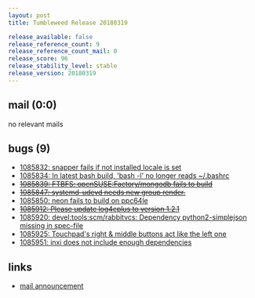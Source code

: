 ```yaml
---
layout: post
title: Tumbleweed Release 20180319

release_available: false
release_reference_count: 9
release_reference_count_mail: 0
release_score: 96
release_stability_level: stable
release_version: 20180319
---
```


## mail (0:0)

no relevant mails

## bugs (9)

<!--more-->

- [1085832: snapper fails if not installed locale is set](https://bugzilla.opensuse.org/show_bug.cgi?id=1085832)
- [1085834: In latest bash build, 'bash -l' no longer reads ~/.bashrc](https://bugzilla.opensuse.org/show_bug.cgi?id=1085834)
- ~~[1085839: FTBFS: openSUSE:Factory/mongodb fails to build](https://bugzilla.opensuse.org/show_bug.cgi?id=1085839)~~
- ~~[1085847: systemd-udevd needs new group render.](https://bugzilla.opensuse.org/show_bug.cgi?id=1085847)~~
- [1085850: neon fails to build on ppc64le](https://bugzilla.opensuse.org/show_bug.cgi?id=1085850)
- ~~[1085912: Please update log4cplus to version 1.2.1](https://bugzilla.opensuse.org/show_bug.cgi?id=1085912)~~
- [1085920: devel:tools:scm/rabbitvcs: Dependency python2-simplejson missing in spec-file](https://bugzilla.opensuse.org/show_bug.cgi?id=1085920)
- [1085925: Touchpad's right & middle buttons act like the left one](https://bugzilla.opensuse.org/show_bug.cgi?id=1085925)
- [1085951: inxi does not include enough dependencies](https://bugzilla.opensuse.org/show_bug.cgi?id=1085951)



## links

- [mail announcement](https://lists.opensuse.org/opensuse-factory/2018-03/msg00533.html)
